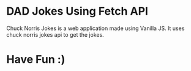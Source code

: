 # DAD Jokes Using Fetch API

Chuck Norris Jokes is a web application made using Vanilla JS. It uses chuck norris jokes api to get the jokes.

# Have Fun :)
